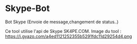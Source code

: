 # Skype-Bot
Bot Skype (Envoie de message,changement de status..)

Ce tool utilise l'api de Skype SK4PE.COM.
Image du tool : https://i.gyazo.com/a4ed1121252355b5291fdc11d29254d4.png
